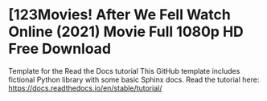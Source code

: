 # [123Movies! After We Fell Watch Online (2021) Movie Full 1080p HD Free Download
Template for the Read the Docs tutorial This GitHub template includes fictional Python library with some basic Sphinx docs.  Read the tutorial here:  https://docs.readthedocs.io/en/stable/tutorial/
